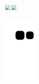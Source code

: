 <div >
  <img height="180em" src="https://github-readme-stats.vercel.app/api?username=eduardom-go&show_icons=true&theme=dark&include_all_commits=true&count_private=true"/>
  <img height="180em" src="https://github-readme-stats.vercel.app/api/top-langs/?username=eduardom-go&theme=dark&layout=compact&langs_count=7"/>
</div><br>

![snake svg](https://github.com/eduardom-go/eduardom-go/blob/output/github-contribution-grid-snake.svg)

